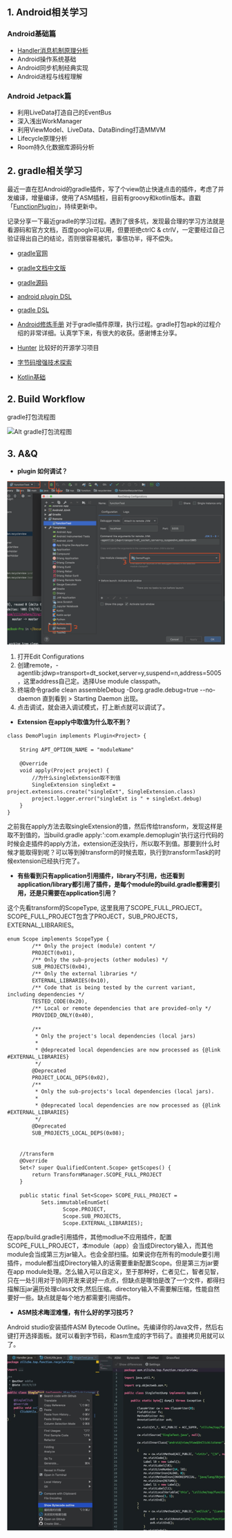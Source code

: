 ## 1. Android相关学习
 ### Android基础篇
   * [Handler消息机制原理分析](https://github.com/zilicheOwns/android-training/blob/master/Android%E6%B6%88%E6%81%AF%E6%9C%BA%E5%88%B6.md)
   * Android操作系统基础
   * Android同步机制经典实现
   * Android进程与线程理解
   
### Android Jetpack篇
   * 利用LiveData打造自己的EventBus
   * 深入浅出WorkManager
   * 利用ViewModel、LiveData、DataBinding打造MMVM
   * Lifecycle原理分析
   * Room持久化数据库源码分析
   

## 2. gradle相关学习
最近一直在怼Android的gradle插件，写了个view防止快速点击的插件，考虑了并发编译，增量编译，使用了ASM插桩，目前有groovy和kotlin版本。直戳「[FunctionPlugin](https://github.com/zilicheOwns/SingleClickPlugin)」，持续更新中。

记录分享一下最近gradle的学习过程。遇到了很多坑，发现最合理的学习方法就是看源码和官方文档，百度google可以用，但要拒绝ctrlC & ctrlV，一定要经过自己验证得出自己的结论，否则很容易被坑，事倍功半，得不偿失。

* [gradle官网 ](https://docs.gradle.org/current/userguide/getting_started.html)

* [gradle文档中文版](https://dongchuan.gitbooks.io/gradle-user-guide-/build_script_basics/projects_and_tasks.html)

* [gradle源码](https://github.com/gradle/gradle/tree/v4.1.0)

* [android plugin DSL](http://google.github.io/android-gradle-dsl/current/com.android.build.gradle.BaseExtension.html#com.android.build.gradle.BaseExtension:jacoco(org.gradle.api.Action))

* [gradle DSL](https://docs.gradle.org/current/dsl/index.html)

* [Android修炼手册](https://github.com/5A59/android-training) 对于gradle插件原理，执行过程。gradle打包apk的过程介绍的非常详细。认真学下来，有很大的收获。感谢博主分享。

* [Hunter](https://github.com/Leaking/Hunter) 比较好的开源学习项目

* [字节码增强技术探索](https://tech.meituan.com/2019/09/05/java-bytecode-enhancement.html)

* [Kotlin基础](https://www.kotlincn.net/docs/reference/control-flow.html)

## 2. Build Workflow

gradle打包流程图

![Alt gradle打包流程图](https://upload-images.jianshu.io/upload_images/2516746-fafc29dfa781d1fc.png?imageMogr2/auto-orient/strip|imageView2/2/w/993/format/webp)

## 3. A&Q

* **plugin 如何调试？**

![调试步骤](images/WX20190922-224523@2x.png)
1. 打开Edit Configurations
2. 创建remote，-agentlib:jdwp=transport=dt_socket,server=y,suspend=n,address=5005，这里address自己定。选择Use module classpath。
3. 终端命令gradle clean assembleDebug -Dorg.gradle.debug=true --no-daemon  直到看到 > Starting Daemon 出现。
4. 点击调试，就会进入调试模式，打上断点就可以调试了。


* **Extension 在apply中取值为什么取不到？**
```
class DemoPlugin implements Plugin<Project> {

    String APT_OPTION_NAME = "moduleName"

    @Override
    void apply(Project project) {
        //为什么singleExtension取不到值
        SingleExtension singleExt = project.extensions.create("singleExt", SingleExtension.class)
        project.logger.error("singleExt is " + singleExt.debug)
    }
}
```
之前我在apply方法去取singleExtension的值，然后传给transform，发现这样是取不到值的，当build.gradle apply:':com.example.demoplugin'执行这行代码的时候会走插件的apply方法，extension还没执行，所以取不到值。那要到什么时候才能取得到呢？可以等到掉transform的时候去取，执行到transformTask的时候extension已经执行完了。

* **有些看到只有application引用插件，library不引用，也还看到application/library都引用了插件，是每个module的build.gradle都需要引用，还是只需要在application引用？**

这个先看transform的ScopeType, 这里我用了SCOPE_FULL_PROJECT。SCOPE_FULL_PROJECT包含了PROJECT，SUB_PROJECTS，EXTERNAL_LIBRARIES。
```
enum Scope implements ScopeType {
        /** Only the project (module) content */
        PROJECT(0x01),
        /** Only the sub-projects (other modules) */
        SUB_PROJECTS(0x04),
        /** Only the external libraries */
        EXTERNAL_LIBRARIES(0x10),
        /** Code that is being tested by the current variant, including dependencies */
        TESTED_CODE(0x20),
        /** Local or remote dependencies that are provided-only */
        PROVIDED_ONLY(0x40),

        /**
         * Only the project's local dependencies (local jars)
         *
         * @deprecated local dependencies are now processed as {@link #EXTERNAL_LIBRARIES}
         */
        @Deprecated
        PROJECT_LOCAL_DEPS(0x02),
        /**
         * Only the sub-projects's local dependencies (local jars).
         *
         * @deprecated local dependencies are now processed as {@link #EXTERNAL_LIBRARIES}
         */
        @Deprecated
        SUB_PROJECTS_LOCAL_DEPS(0x08);


    //transform
    @Override
    Set<? super QualifiedContent.Scope> getScopes() {
        return TransformManager.SCOPE_FULL_PROJECT
    }
    
    public static final Set<Scope> SCOPE_FULL_PROJECT =
           Sets.immutableEnumSet(
                  Scope.PROJECT,
                  Scope.SUB_PROJECTS,
                  Scope.EXTERNAL_LIBRARIES);
```
在app/build.gradle引用插件，其他modlue不应用插件，配置SCOPE_FULL_PROJECT，本module（app）会当成Directory输入，而其他module会当成第三方jar输入。也会全部扫描。如果说你在所有的module要引用插件，module都当成Directory输入的话需要重新配置Scope。但是第三方jar要在app module处理。怎么输入可以自定义，至于那种好，仁者见仁，智者见智，只在一处引用对于协同开发来说好一点点，但缺点是哪怕是改了一个文件，都得扫描解压jar遍历处理class文件,然后压缩。directory输入不需要解压缩，性能自然要好一些。缺点就是每个地方都需要引用插件。

* **ASM技术晦涩难懂，有什么好的学习技巧？**


Android studio安装插件ASM Bytecode Outline。先编译你的Java文件，然后右键打开选择面板。就可以看到字节码，和asm生成的字节码了。直接拷贝用就可以了。

![outline](images/WechatIMG9.jpeg)
